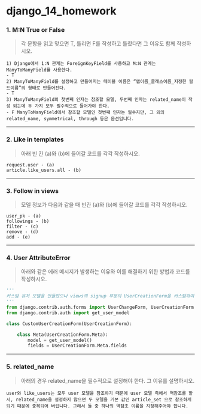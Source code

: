 # django_14_homework





### 1. M:N True or False

> 각 문항을 읽고 맞으면 T, 틀리면 F를 작성하고 틀렸다면 그 이유도 함께 작성하시오.

``` 
1) Django에서 1:N 관계는 ForeignKeyField를 사용하고 M:N 관계는 ManyToManyField를 사용한다.
- T
2) ManyToManyField를 설정하고 만들어지는 테이블 이름은 “앱이름_클래스이름_지정한 필드이름”의 형태로 만들어진다.
- T
3) ManyToManyField의 첫번째 인자는 참조할 모델, 두번째 인자는 related_name이 작성 되는데 두 가지 모두 필수적으로 들어가야 한다.
- F ManyToManyField에서 참조할 모델인 첫번째 인자는 필수지만, 그 외의 related_name, symmetrical, through 등은 옵션입니다.
```



___



### 2. Like in templates

> 아래 빈 칸 (a)와 (b)에 들어갈 코드를 각각 작성하시오.

``` 
request.user - (a)
article.like_users.all - (b)
```



___



### 3. Follow in views

> 모델 정보가 다음과 같을 때 빈칸 (a)와 (b)에 들어갈 코드를 각각 작성하시오.

``` 
user_pk - (a)
followings - (b)
filter - (c)
remove - (d)
add - (e)
```



___



### 4. User AttributeError

> 아래와 같은 에러 메시지가 발생하는 이유와 이를 해결하기 위한 방법과 코드를 작성하시오.

``` python
'''
커스텀 유저 모델을 만들었으나 views의 signup 부분의 UserCreationForm을 커스텀하여 사용하지 않았을 경우 발생하는 에러입니다. 기존 UserCreationForm은 장고 기본 값인 Auth.User와 연결되는 폼이므로 커스텀 유저 모델 생성시 UserCreationForm을 상속받는 커스텀 유저 폼을 생성해 주어야 합니다.
'''
from django.contrib.auth.forms import UserChangeForm, UserCreationForm
from django.contrib.auth import get_user_model

class CustomUserCreationForm(UserCreationForm):

    class Meta(UserCreationForm.Meta):
        model = get_user_model()
        fields = UserCreationForm.Meta.fields

```



---



### 5. related_name

> 아래의 경우 related_name을 필수적으로 설정해야 한다. 그 이유를 설명하시오.

``` 
user와 like_users는 모두 user 모델을 참조하기 때문에 user 모델 측에서 역참조를 할 시, related_name을 설정하지 않으면 두 모델을 기본 값인 article_set 으로 참조하게 되기 때문에 중복되어 버립니다. 그래서 둘 중 하나의 역참조 이름을 지정해주어야 합니다.
```

